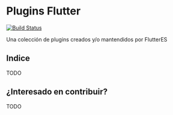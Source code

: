 # Plugins Flutter

[![Build Status](https://travis-ci.org/flutter-es/ejemplos.svg?branch=master)](https://travis-ci.org/flutter-es/ejemplos)

Una colección de plugins creados y/o mantendidos por FlutterES

## Indice

TODO

## ¿Interesado en contribuir?

TODO

